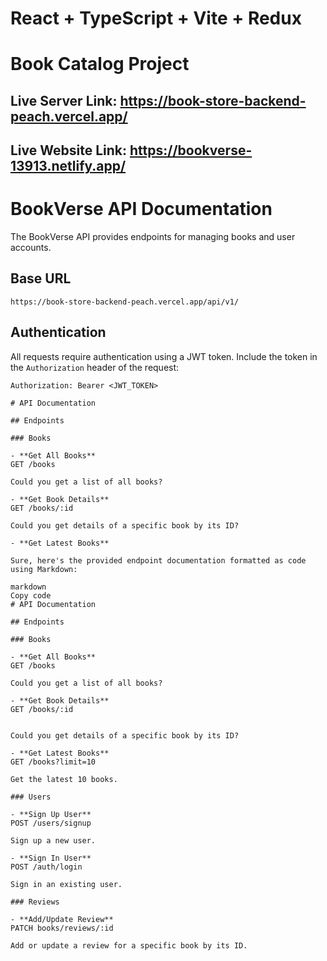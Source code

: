 # React + TypeScript + Vite + Redux

# Book Catalog Project

## Live Server Link: https://book-store-backend-peach.vercel.app/

## Live Website Link: https://bookverse-13913.netlify.app/

# BookVerse API Documentation

The BookVerse API provides endpoints for managing books and user accounts.

## Base URL

`https://book-store-backend-peach.vercel.app/api/v1/`

## Authentication

All requests require authentication using a JWT token. Include the token in the `Authorization` header of the request:

```HTTP
Authorization: Bearer <JWT_TOKEN>

# API Documentation

## Endpoints

### Books

- **Get All Books**
GET /books

Could you get a list of all books?

- **Get Book Details**
GET /books/:id

Could you get details of a specific book by its ID?

- **Get Latest Books**

Sure, here's the provided endpoint documentation formatted as code using Markdown:

markdown
Copy code
# API Documentation

## Endpoints

### Books

- **Get All Books**
GET /books

Could you get a list of all books?

- **Get Book Details**
GET /books/:id


Could you get details of a specific book by its ID?

- **Get Latest Books**
GET /books?limit=10

Get the latest 10 books.

### Users

- **Sign Up User**
POST /users/signup

Sign up a new user.

- **Sign In User**
POST /auth/login

Sign in an existing user.

### Reviews

- **Add/Update Review**
PATCH books/reviews/:id

Add or update a review for a specific book by its ID.
